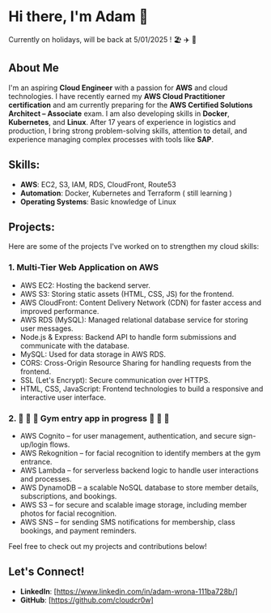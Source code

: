 # Hi there, I'm Adam 👋
Currently on holidays, will be back at 5/01/2025 ! 🏖️ ✈️ 🍹
## About Me
I'm an aspiring **Cloud Engineer** with a passion for **AWS** and cloud technologies. I have recently earned my **AWS Cloud Practitioner certification** and am currently preparing for the **AWS Certified Solutions Architect – Associate** exam. I am also developing skills in **Docker**, **Kubernetes**, and **Linux**. After 17 years of experience in logistics and production, I bring strong problem-solving skills, attention to detail, and experience managing complex processes with tools like **SAP**.

## Skills:
- **AWS**: EC2, S3, IAM, RDS, CloudFront, Route53
- **Automation**: Docker, Kubernetes and Terraform ( still learning )
- **Operating Systems**: Basic knowledge of Linux

## Projects:
Here are some of the projects I've worked on to strengthen my cloud skills:

### 1. Multi-Tier Web Application on AWS 
- AWS EC2: Hosting the backend server.
- AWS S3: Storing static assets (HTML, CSS, JS) for the frontend.
- AWS CloudFront: Content Delivery Network (CDN) for faster access and improved performance.
- AWS RDS (MySQL): Managed relational database service for storing user messages.
- Node.js & Express: Backend API to handle form submissions and communicate with the database.
- MySQL: Used for data storage in AWS RDS.
- CORS: Cross-Origin Resource Sharing for handling requests from the frontend.
- SSL (Let's Encrypt): Secure communication over HTTPS.
- HTML, CSS, JavaScript: Frontend technologies to build a responsive and interactive user interface.

### 2. :construction: :construction: :construction: Gym entry app in progress :construction: :construction: :construction:
- AWS Cognito – for user management, authentication, and secure sign-up/login flows.
- AWS Rekognition – for facial recognition to identify members at the gym entrance.
- AWS Lambda – for serverless backend logic to handle user interactions and processes.
- AWS DynamoDB – a scalable NoSQL database to store member details, subscriptions, and bookings.
- AWS S3 – for secure and scalable image storage, including member photos for facial recognition.
- AWS SNS – for sending SMS notifications for membership, class bookings, and payment reminders.


Feel free to check out my projects and contributions below!

## Let's Connect!
- **LinkedIn**: [https://www.linkedin.com/in/adam-wrona-111ba728b/]
- **GitHub**: [https://github.com/cloudcr0w]
